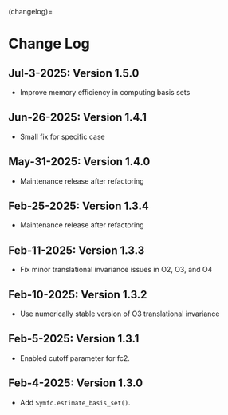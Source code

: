 (changelog)=

# Change Log

## Jul-3-2025: Version 1.5.0

- Improve memory efficiency in computing basis sets

## Jun-26-2025: Version 1.4.1

- Small fix for specific case

## May-31-2025: Version 1.4.0

- Maintenance release after refactoring

## Feb-25-2025: Version 1.3.4

- Maintenance release after refactoring

## Feb-11-2025: Version 1.3.3

- Fix minor translational invariance issues in O2, O3, and O4

## Feb-10-2025: Version 1.3.2

- Use numerically stable version of O3 translational invariance

## Feb-5-2025: Version 1.3.1

- Enabled cutoff parameter for fc2.

## Feb-4-2025: Version 1.3.0

- Add `Symfc.estimate_basis_set()`.
